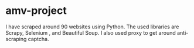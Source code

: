 # amv-project

I have scraped around 90 websites using Python. The used libraries are Scrapy, Selenium , and Beautiful Soup. I also used proxy to get around anti-scraping captcha.